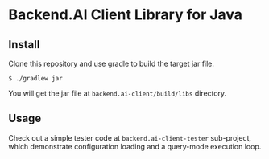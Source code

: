 # Backend.AI Client Library for Java

## Install

Clone this repository and use gradle to build the target jar file.

```console
$ ./gradlew jar
```

You will get the jar file at `backend.ai-client/build/libs` directory.

## Usage

Check out a simple tester code at `backend.ai-client-tester` sub-project,
which demonstrate configuration loading and a query-mode execution loop.
